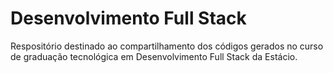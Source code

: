 # Desenvolvimento Full Stack
 Respositório destinado ao compartilhamento dos códigos gerados no curso de graduação tecnológica em Desenvolvimento Full Stack da Estácio.
